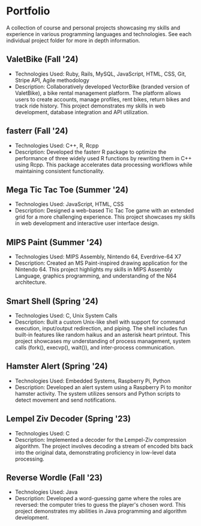 # Portfolio
A collection of course and personal projects showcasing my skills and experience in various programming languages and technologies. See each individual project folder for more in depth information.

## ValetBike (Fall '24)
- Technologies Used: Ruby, Rails, MySQL, JavaScript, HTML, CSS, Git, Stripe API, Agile methodology
- Description: Collaboratively developed VectorBike (branded version of ValetBike), a bike rental management platform. The platform allows users to create accounts, manage profiles, rent bikes, return bikes and track ride history. This project demonstrates my skills in web development, database integration and API utilization.

## fasterr (Fall '24)
- Technologies Used: C++, R, Rcpp
- Description: Developed the fasterr R package to optimize the performance of three widely used R functions by rewriting them in C++ using Rcpp. This package accelerates data processing workflows while maintaining consistent functionality.

## Mega Tic Tac Toe (Summer '24)
- Technologies Used: JavaScript, HTML, CSS
- Description: Designed a web-based Tic Tac Toe game with an extended grid for a more challenging experience. This project showcases my skills in web development and interactive user interface design.

## MIPS Paint (Summer '24)
- Technologies Used: MIPS Assembly, Nintendo 64, Everdrive-64 X7
- Description: Created an MS Paint-inspired drawing application for the Nintendo 64. This project highlights my skills in MIPS Assembly Language, graphics programming, and understanding of the N64 architecture.

## Smart Shell (Spring '24)
- Technologies Used: C, Unix System Calls
- Description: Built a custom Unix-like shell with support for command execution, input/output redirection, and piping. The shell includes fun built-in features like random haikus and an asterisk heart printout. This project showcases my understanding of process management, system calls (fork(), execvp(), wait()), and inter-process communication.

## Hamster Alert (Spring '24)
- Technologies Used: Embedded Systems, Raspberry Pi, Python
- Description: Developed an alert system using a Raspberry Pi to monitor hamster activity. The system utilizes sensors and Python scripts to detect movement and send notifications.

## Lempel Ziv Decoder (Spring '23)
- Technologies Used: C
- Description: Implemented a decoder for the Lempel-Ziv compression algorithm. The project involves decoding a stream of encoded bits back into the original data, demonstrating proficiency in low-level data processing.

## Reverse Wordle (Fall '23)
- Technologies Used: Java
- Description: Developed a word-guessing game where the roles are reversed: the computer tries to guess the player's chosen word. This project demonstrates my abilities in Java programming and algorithm development.

